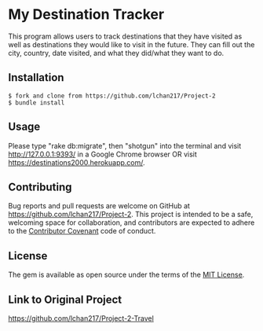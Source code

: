 
# My Destination Tracker

This program allows users to track destinations that they have visited as well as destinations they would like to visit in the future. They can fill out the city, country, date visited, and what they did/what they want to do.

## Installation

    $ fork and clone from https://github.com/lchan217/Project-2
    $ bundle install

## Usage

Please type "rake db:migrate", then "shotgun" into the terminal and visit http://127.0.0.1:9393/ in a Google Chrome browser OR visit https://destinations2000.herokuapp.com/.

## Contributing

Bug reports and pull requests are welcome on GitHub at https://github.com/lchan217/Project-2. This project is intended to be a safe, welcoming space for collaboration, and contributors are expected to adhere to the [Contributor Covenant](http://contributor-covenant.org) code of conduct.

## License

The gem is available as open source under the terms of the [MIT License](https://opensource.org/licenses/MIT).

## Link to Original Project
https://github.com/lchan217/Project-2-Travel

